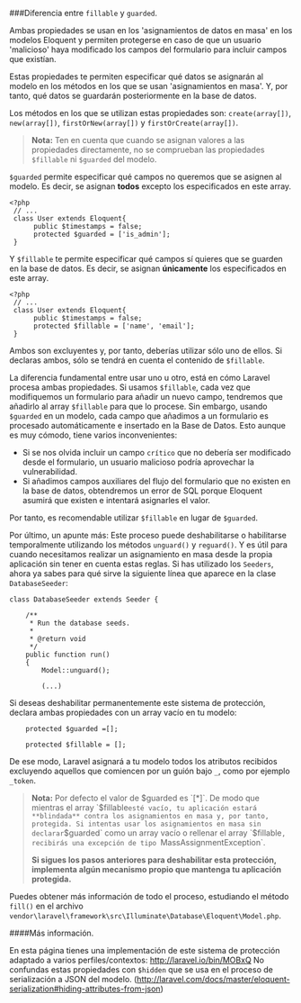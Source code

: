 ###Diferencia entre `fillable` y `guarded`.

Ambas propiedades se usan en los 'asignamientos de datos en masa' en los modelos Eloquent y permiten protegerse en caso de que un usuario 'malicioso' haya modificado los campos del formulario para incluir campos que existían.

Estas propiedades te permiten especificar qué datos se asignarán al modelo en los métodos en los que se usan 'asignamientos en masa'. Y, por tanto, qué datos se guardarán posteriormente en la base de datos.

Los métodos en los que se utilizan estas propiedades son: `create(array[])`, `new(array[])`, `firstOrNew(array[])` y `firstOrCreate(array[])`.

> **Nota:** Ten en cuenta que cuando se asignan valores a las propiedades directamente, no se comprueban las propiedades `$fillable` ni `$guarded` del modelo.

`$guarded` permite especificar qué campos no queremos que se asignen al modelo.
Es decir, se asignan **todos** excepto los especificados en este array.

```
<?php
 // ...
 class User extends Eloquent{
      public $timestamps = false;
      protected $guarded = ['is_admin'];
 } 
```

Y `$fillable` te permite especificar qué campos sí quieres que se guarden en la base de datos.
Es decir, se asignan **únicamente** los especificados en este array.

```
<?php
 // ...
 class User extends Eloquent{
      public $timestamps = false;
      protected $fillable = ['name', 'email'];
 }
```

Ambos son excluyentes y, por tanto, deberías utilizar sólo uno de ellos. Si declaras ambos, sólo se tendrá en cuenta el contenido de `$fillable`.
 
La diferencia fundamental entre usar uno u otro, está en cómo Laravel procesa ambas propiedades. Si usamos `$fillable`, cada vez que modifiquemos un formulario para añadir un nuevo campo, tendremos que añadirlo al array `$fillable` para que lo procese. Sin embargo, usando `$guarded` en un modelo, cada campo que añadimos a un formulario es procesado automáticamente e insertado en la Base de Datos. Esto aunque es muy cómodo, tiene varios inconvenientes:

- Si se nos olvida incluir un campo `crítico` que no debería ser modificado desde el formulario, un usuario malicioso podría aprovechar la vulnerabilidad.
- Si añadimos campos auxiliares del flujo del formulario que no existen en la base de datos, obtendremos un error de SQL porque Eloquent asumirá que existen e intentará asignarles el valor.

Por tanto, es recomendable utilizar `$fillable` en lugar de `$guarded`.

Por último, un apunte más: Este proceso puede deshabilitarse o habilitarse temporalmente utilizando los métodos `unguard()` y `reguard()`. Y es útil para cuando necesitamos realizar un asignamiento en masa desde la propia aplicación sin tener en cuenta estas reglas. Si has utilizado los `Seeders`, ahora ya sabes para qué sirve la siguiente línea que aparece en la clase `DatabaseSeeder`:

```
class DatabaseSeeder extends Seeder {

	/**
	 * Run the database seeds.
	 *
	 * @return void
	 */
	public function run()
	{
		Model::unguard();

		(...)
```
Si deseas deshabilitar permanentemente este sistema de protección, declara ambas propiedades con un array vacío en tu modelo:

```
	protected $guarded =[];

	protected $fillable = [];
```

De ese modo, Laravel asignará a tu modelo todos los atributos recibidos excluyendo aquellos que comiencen por un guión bajo `_`, como por ejemplo `_token`.

> **Nota:** Por defecto el valor de $guarded es `[*]`. De modo que mientras el array `$fillable` esté vacío, tu aplicación estará **blindada** contra los asignamientos en masa y, por tanto, protegida.
> Si intentas usar los asignamientos en masa sin declarar `$guarded` como un array vacío o rellenar el array `$fillable`, recibirás una excepción de tipo `MassAssignmentException`.
> 
> **Si sigues los pasos anteriores para deshabilitar esta protección, implementa algún mecanismo propio que mantenga tu aplicación protegida.**


Puedes obtener más información de todo el proceso, estudiando el método `fill()` en el archivo   
`vendor\laravel\framework\src\Illuminate\Database\Eloquent\Model.php`.

####Más información.

En esta página tienes una implementación de este sistema de protección adaptado a varios perfiles/contextos: http://laravel.io/bin/MOBxQ
No confundas estas propiedades con `$hidden` que se usa en el proceso de serialización a JSON del modelo. (http://laravel.com/docs/master/eloquent-serialization#hiding-attributes-from-json)